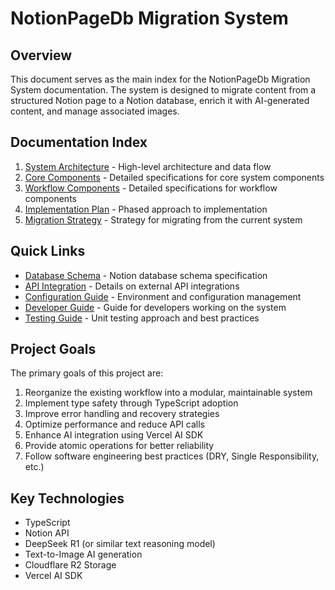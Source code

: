# NotionPageDb Migration System

## Overview

This document serves as the main index for the NotionPageDb Migration System documentation. The system is designed to migrate content from a structured Notion page to a Notion database, enrich it with AI-generated content, and manage associated images.

## Documentation Index

1. [System Architecture](./architecture.md) - High-level architecture and data flow
2. [Core Components](./core-components.md) - Detailed specifications for core system components
3. [Workflow Components](./workflow-components.md) - Detailed specifications for workflow components
4. [Implementation Plan](./implementation-plan.md) - Phased approach to implementation
5. [Migration Strategy](./migration-strategy.md) - Strategy for migrating from the current system

## Quick Links

- [Database Schema](./database-schema.md) - Notion database schema specification
- [API Integration](./api-integration.md) - Details on external API integrations
- [Configuration Guide](./configuration.md) - Environment and configuration management
- [Developer Guide](./developer-guide.md) - Guide for developers working on the system
- [Testing Guide](./testing-guide.md) - Unit testing approach and best practices

## Project Goals

The primary goals of this project are:

1. Reorganize the existing workflow into a modular, maintainable system
2. Implement type safety through TypeScript adoption
3. Improve error handling and recovery strategies
4. Optimize performance and reduce API calls
5. Enhance AI integration using Vercel AI SDK
6. Provide atomic operations for better reliability
7. Follow software engineering best practices (DRY, Single Responsibility, etc.)

## Key Technologies

- TypeScript
- Notion API
- DeepSeek R1 (or similar text reasoning model)
- Text-to-Image AI generation
- Cloudflare R2 Storage
- Vercel AI SDK

